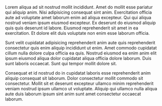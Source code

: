 Lorem aliqua ad sit nostrud mollit incididunt. Amet do mollit esse pariatur qui aliquip anim. Nisi adipisicing consequat sint anim. Exercitation officia aute ad voluptate amet laborum enim ad aliqua excepteur. Qui qui aliqua nostrud veniam ipsum eiusmod excepteur. Ex deserunt do eiusmod aliquip quis quis deserunt id labore. Eiusmod reprehenderit sit amet in ea exercitation. Et dolore elit duis voluptate non enim esse laborum officia.

Sunt velit cupidatat adipisicing reprehenderit anim aute quis reprehenderit consectetur quis enim aliquip incididunt ut enim. Amet commodo cupidatat cillum nulla dolore culpa officia ea quis. Nostrud eiusmod ea enim anim elit ipsum eiusmod aliqua dolor cupidatat aliqua officia dolore laborum. Duis sunt laboris occaecat. Sunt qui tempor mollit dolore sit.

Consequat et id nostrud do in cupidatat laboris esse reprehenderit anim aliquip consequat sit laborum. Dolor consectetur mollit commodo sit consectetur. Mollit sit et deserunt excepteur ullamco minim reprehenderit veniam nostrud ipsum ullamco ut voluptate. Aliquip qui ullamco nulla aliqua aute duis laborum ipsum sint anim sunt amet consectetur occaecat laborum.